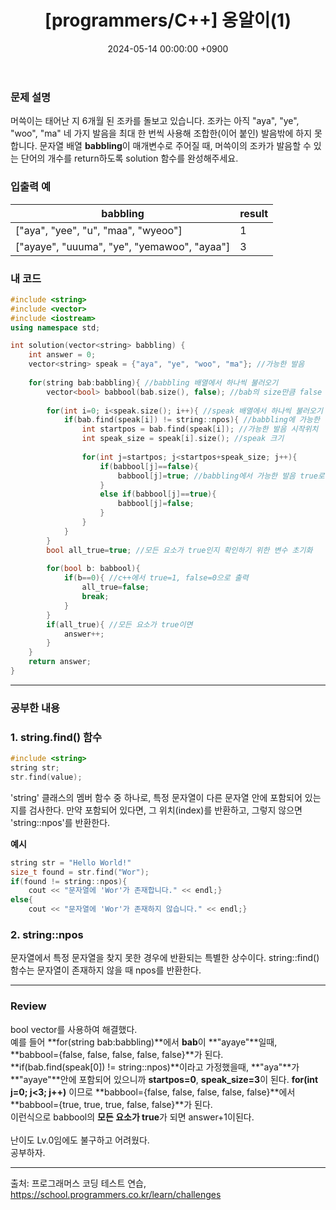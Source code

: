 ﻿---
#classes: wide
#toc: true
#toc_label: "My Table of Contents"
#toc_icon: "cog"
layout: single
title: "[programmers/C++] 옹알이(1)"
date: "2024-05-14 00:00:00 +0900"
last_modified_at: "2024-05-14 00:00:00 +0900"
categories:
  - programmers
tags:
  - c++
  - lv0
author_profile: true
sidebar:
    nav: docs
---

### 문제 설명
머쓱이는 태어난 지 6개월 된 조카를 돌보고 있습니다. 조카는 아직 "aya", "ye", "woo", "ma" 네 가지 발음을 최대 한 번씩 사용해 조합한(이어 붙인) 발음밖에 하지 못합니다. 문자열 배열 **babbling**이 매개변수로 주어질 때, 머쓱이의 조카가 발음할 수 있는 단어의 개수를 return하도록 solution 함수를 완성해주세요.

### 입출력 예

|babbling|result|
|---|---|
|["aya", "yee", "u", "maa", "wyeoo"]|1|
|["ayaye", "uuuma", "ye", "yemawoo", "ayaa"]|3|

### 내 코드
<!-- <script src="https://gist.github.com/yoon0722/85fbe9421562363345d676d73a17a8b0.js"></script> -->
```c++
#include <string>
#include <vector>
#include <iostream>
using namespace std;

int solution(vector<string> babbling) {
    int answer = 0;
    vector<string> speak = {"aya", "ye", "woo", "ma"}; //가능한 발음
    
    for(string bab:babbling){ //babbling 배열에서 하나씩 불러오기
        vector<bool> babbool(bab.size(), false); //bab의 size만큼 false 생성
        
        for(int i=0; i<speak.size(); i++){ //speak 배열에서 하나씩 불러오기
            if(bab.find(speak[i]) != string::npos){ //babbling에 가능한 발음 있으면
                int startpos = bab.find(speak[i]); //가능한 발음 시작위치
                int speak_size = speak[i].size(); //speak 크기
                
                for(int j=startpos; j<startpos+speak_size; j++){
                    if(babbool[j]==false){
                        babbool[j]=true; //babbling에서 가능한 발음 true로 전환
                    }
                    else if(babbool[j]==true){
                        babbool[j]=false;
                    }
                }                
            }
        }
        bool all_true=true; //모든 요소가 true인지 확인하기 위한 변수 초기화
        
        for(bool b: babbool){ 
            if(b==0){ //c++에서 true=1, false=0으로 출력
                all_true=false;
                break;
            }
        }
        if(all_true){ //모든 요소가 true이면
            answer++;
        }
    }
    return answer;
}
```

---
### 공부한 내용

### 1. string.find() 함수
```c++
#include <string>
string str;
str.find(value);
```
'string' 클래스의 멤버 함수 중 하나로, 특정 문자열이 다른 문자열 안에 포함되어 있는지를 검사한다. 만약 포함되어 있다면, 그 위치(index)를 반환하고, 그렇지 않으면 'string::npos'를 반환한다.

**예시**
```c++
string str = "Hello World!"
size_t found = str.find("Wor");
if(found != string::npos){
    cout << "문자열에 'Wor'가 존재합니다." << endl;}
else{
    cout << "문자열에 'Wor'가 존재하지 않습니다." << endl;}
```

### 2. string::npos
문자열에서 특정 문자열을 찾지 못한 경우에 반환되는 특별한 상수이다.
string::find()함수는 문자열이 존재하지 않을 때 npos를 반환한다.

---
### Review
bool vector를 사용하여 해결했다.<br/>
예를 들어 **for(string bab:babbling)**에서 **bab**이 **"ayaye"**일때, **babbool={false, false, false, false, false}**가 된다.<br/>
**if(bab.find(speak[0]) != string::npos)**이라고 가정했을때, 
**"aya"**가 **"ayaye"**안에 포함되어 있으니까 **startpos=0**, **speak_size=3**이 된다.
**for(int j=0; j<3; j++)** 이므로 **babbool={false, false, false, false, false}**에서 **babbool={true, true, true, false, false}**가 된다.<br/>
이런식으로 babbool의 **모든 요소가 true**가 되면 answer+1이된다.<br/>
<br/>난이도 Lv.0임에도 불구하고 어려웠다.<br/> 
공부하자.

---
출처: 프로그래머스 코딩 테스트 연습, https://school.programmers.co.kr/learn/challenges